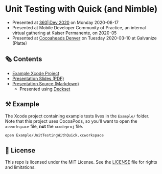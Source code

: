 # Unit Testing with Quick (and Nimble)

- Presented at [360|iDev 2020](https://360idev.com/sessions/unit-testing-with-quick-and-nimble/)
on Monday 2020-08-17
- Presented at Mobile Developer Community of Practice,
an internal virtual gathering at Kaiser Permanente, on 2020-05
- Presented at [Cocoaheads Denver](https://www.meetup.com/CocoaheadsDenver/)
on Tuesday 2020-03-10 at Galvanize (Platte)

## 🗞 Contents

- [Example Xcode Project](Example/)
- [Presentation Slides (PDF)](https://github.com/phatblat/UnitTestingWithQuick/blob/master/presentation.pdf)
- [Presentation Source (Markdown)](presentation.md)
  - Presented using [Deckset](https://www.deckset.com/)

## ⚒️ Example

The Xcode project containing example tests lives in the `Example/` folder.
Note that this project uses CocoaPods, so you'll want to open the `xcworkspace` file,
**not** the `xcodeproj` file.

```bash
open Example/UnitTestingWithQuick.xcworkspace
```

## 📄 License

This repo is licensed under the MIT License. See the [LICENSE](LICENSE.md) file for rights and limitations.
